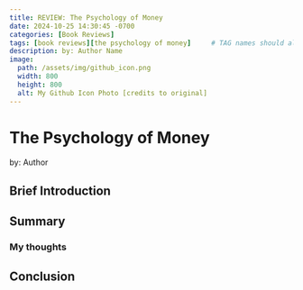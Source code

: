 ```yaml
---
title: REVIEW: The Psychology of Money
date: 2024-10-25 14:30:45 -0700
categories: [Book Reviews]
tags: [book reviews][the psychology of money]     # TAG names should always be lowercase
description: by: Author Name
image:
  path: /assets/img/github_icon.png
  width: 800
  height: 800
  alt: My Github Icon Photo [credits to original]
---
```


# The Psychology of Money
by: Author


## Brief Introduction


## Summary


### My thoughts


## Conclusion